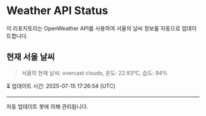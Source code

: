 
# Weather API Status

이 리포지토리는 OpenWeather API를 사용하여 서울의 날씨 정보를 자동으로 업데이트합니다.

## 현재 서울 날씨
> 서울의 현재 날씨: overcast clouds, 온도: 22.93°C, 습도: 94%

⏳ 업데이트 시간: 2025-07-15 17:26:54 (UTC)

---
자동 업데이트 봇에 의해 관리됩니다.
